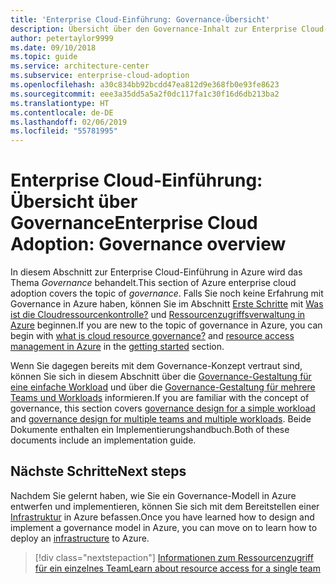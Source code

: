 ```yaml
---
title: 'Enterprise Cloud-Einführung: Governance-Übersicht'
description: Übersicht über den Governance-Inhalt zur Enterprise Cloud-Einführung in Azure
author: petertaylor9999
ms.date: 09/10/2018
ms.topic: guide
ms.service: architecture-center
ms.subservice: enterprise-cloud-adoption
ms.openlocfilehash: a30c834bb92bcdd47ea812d9e368fb0e93fe8623
ms.sourcegitcommit: eee3a35dd5a5a2f0dc117fa1c30f16d6db213ba2
ms.translationtype: HT
ms.contentlocale: de-DE
ms.lasthandoff: 02/06/2019
ms.locfileid: "55781995"
---
```

# <a name="enterprise-cloud-adoption-governance-overview"></a><span data-ttu-id="72920-103">Enterprise Cloud-Einführung: Übersicht über Governance</span><span class="sxs-lookup"><span data-stu-id="72920-103">Enterprise Cloud Adoption: Governance overview</span></span>

<span data-ttu-id="72920-104">In diesem Abschnitt zur Enterprise Cloud-Einführung in Azure wird das Thema *Governance* behandelt.</span><span class="sxs-lookup"><span data-stu-id="72920-104">This section of Azure enterprise cloud adoption covers the topic of *governance*.</span></span> <span data-ttu-id="72920-105">Falls Sie noch keine Erfahrung mit Governance in Azure haben, können Sie im Abschnitt [Erste Schritte](../getting-started/overview.md) mit [Was ist die Cloudressourcenkontrolle?](../getting-started/what-is-governance.md) und [Ressourcenzugriffsverwaltung in Azure](../getting-started/azure-resource-access.md) beginnen.</span><span class="sxs-lookup"><span data-stu-id="72920-105">If you are new to the topic of governance in Azure, you can begin with [what is cloud resource governance?](../getting-started/what-is-governance.md) and [resource access management in Azure](../getting-started/azure-resource-access.md) in the [getting started](../getting-started/overview.md) section.</span></span>

<span data-ttu-id="72920-106">Wenn Sie dagegen bereits mit dem Governance-Konzept vertraut sind, können Sie sich in diesem Abschnitt über die [Governance-Gestaltung für eine einfache Workload](governance-single-team.md) und über die [Governance-Gestaltung für mehrere Teams und Workloads](governance-multiple-teams.md) informieren.</span><span class="sxs-lookup"><span data-stu-id="72920-106">If you are familiar with the concept of governance, this section covers [governance design for a simple workload](governance-single-team.md) and [governance design for multiple teams and multiple workloads](governance-multiple-teams.md).</span></span> <span data-ttu-id="72920-107">Beide Dokumente enthalten ein Implementierungshandbuch.</span><span class="sxs-lookup"><span data-stu-id="72920-107">Both of these documents include an implementation guide.</span></span>

## <a name="next-steps"></a><span data-ttu-id="72920-108">Nächste Schritte</span><span class="sxs-lookup"><span data-stu-id="72920-108">Next steps</span></span>

<span data-ttu-id="72920-109">Nachdem Sie gelernt haben, wie Sie ein Governance-Modell in Azure entwerfen und implementieren, können Sie sich mit dem Bereitstellen einer [Infrastruktur](../infrastructure/basic-workload.md) in Azure befassen.</span><span class="sxs-lookup"><span data-stu-id="72920-109">Once you have learned how to design and implement a governance model in Azure, you can move on to learn how to deploy an [infrastructure](../infrastructure/basic-workload.md) to Azure.</span></span>

> [!div class="nextstepaction"]
> [<span data-ttu-id="72920-110">Informationen zum Ressourcenzugriff für ein einzelnes Team</span><span class="sxs-lookup"><span data-stu-id="72920-110">Learn about resource access for a single team</span></span>](governance-single-team.md)
